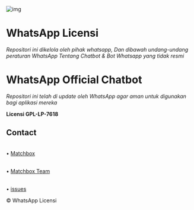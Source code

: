 ![img](https://github.com/whatsapp.png)
# WhatsApp Licensi
_Repositori ini dikelola oleh pihak whatsapp, Dan dibawah undang-undang peraturan WhatsApp Tentang Chatbot & Bot Whatsapp yang tidak resmi_

# WhatsApp Official Chatbot
_Repositori ini telah di update oleh WhatsApp agar aman untuk digunakan bagi aplikasi mereka_

**Licensi GPL-LP-7618**

## Contact
<br>• [Matchbox](https://wa.me/+6285868055463)</br>

<br>• [Matchbox Team](https://wa.me/+6285936528795)</br>

<br>• [issues](https://github.com/matchbox-id/send-buttonchat.V1.0/issues)</br>

© WhatsApp Licensi
